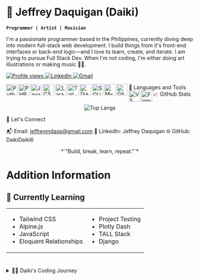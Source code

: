 # 👋 Jeffrey Daquigan (Daiki)
**` Programmer | Artist | Musician `**

I'm a passionate programmer based in the Philippines, currently diving deep into modern full-stack web development. I build things from it's front-end interfaces or back-end logic—and I love to learn, create, and iterate. I am trying to pursue Full Stack Dev. When I'm not coding, I'm either doing art illustrations or making music 🎵🎨.

<p align="left"> <a href="https://github.com/DaikiDaiki6"> <img src="https://komarev.com/ghpvc/?username=DaikiDaiki6&style=for-the-badge&color=blue" alt="Profile views"/> </a> <a href="https://www.linkedin.com/in/jeffrey-daquigan/"> <img src="https://img.shields.io/badge/-LinkedIn-0077B5?style=for-the-badge&logo=linkedin&logoColor=white" alt="LinkedIn"/> </a> <a href="mailto:jeffreymdaqs@gmail.com"> <img src="https://img.shields.io/badge/-Email-D14836?style=for-the-badge&logo=gmail&logoColor=white" alt="Gmail"/> </a> </p>

🧰 Languages and Tools
<img align="left" alt="Python" width="30px" src="https://cdn.jsdelivr.net/gh/devicons/devicon/icons/python/python-original.svg" /> <img align="left" alt="PHP" width="30px" src="https://cdn.jsdelivr.net/gh/devicons/devicon/icons/php/php-original.svg" /> <img align="left" alt="JavaScript" width="30px" src="https://cdn.jsdelivr.net/gh/devicons/devicon/icons/javascript/javascript-original.svg" /> <img align="left" alt="CSS3" width="30px" src="https://cdn.jsdelivr.net/gh/devicons/devicon/icons/css3/css3-original.svg" /> <img align="left" alt="Laravel" width="30px" src="https://github.com/devicons/devicon/tree/v2.16.0/icons/laravel/laravel-original.svg" /> <img align="left" alt="Tailwind" width="30px" src="https://github.com/devicons/devicon/tree/v2.16.0/icons/tailwindcss/tailwindcss-original.svg" /> <img align="left" alt="Django" width="30px" src="https://cdn.jsdelivr.net/gh/devicons/devicon/icons/django/django-plain.svg" /> <img align="left" alt="SQLite" width="30px" src="https://cdn.jsdelivr.net/gh/devicons/devicon/icons/sqlite/sqlite-original.svg" /> <img align="left" alt="MySQL" width="30px" src="https://cdn.jsdelivr.net/gh/devicons/devicon/icons/mysql/mysql-original.svg" /> <img align="left" alt="Git" width="30px" src="https://cdn.jsdelivr.net/gh/devicons/devicon/icons/git/git-original.svg" /> <img align="left" alt="VS Code" width="30px" src="https://cdn.jsdelivr.net/gh/devicons/devicon/icons/vscode/vscode-original.svg" /> <img align="left" alt="Figma" width="30px" src="https://cdn.jsdelivr.net/gh/devicons/devicon/icons/figma/figma-original.svg" /> <br />
📈 GitHub Stats
<div align="center"> <img src="https://github-readme-stats.vercel.app/api/top-langs/?username=DaikiDaiki6&layout=compact&theme=radical" alt="Top Langs" /> </div>

🔗 Let's Connect

📬 Email: jeffreymdaqs@gmail.com
💼 LinkedIn: Jeffrey Daquigan
🌐 GitHub: DaikiDaiki6

<div align="center">
  *`"Build, break, learn, repeat."`*
</div>

# Addition Information
<h2>🧠 Currently Learning</h2>
<table>
  <tr>
    <td valign="top">
      <ul>
        <li>Tailwind CSS</li>
        <li>Alpine.js</li>
        <li>JavaScript</li>
        <li>Eloquent Relationships</li>
      </ul>
    </td>
    <td valign="top">
      <ul>
        <li>Project Testing</li>
        <li>Plotly Dash</li>
        <li>TALL Stack</li>
        <li>Django</li>
      </ul>
    </td>
  </tr>
</table>

#
<details>
  <summary>👨‍💻 Daiki's Coding Journey</summary>
  
  ### About My Journey
  
  I started coding as a computer science student with the interest of becoming an developer in the tech industry. The university taught basic knowledge, from the fundamentals of programming to developing a working ERP system. I learned Python as my main programming language and developed the Pymon Compiler that is available through a GitHub repo. I helped as a support programmer in developing the Employee Portal. I trained as an MIS Intern to socialize and train how to work in the real workplace. And now I am learning with frameworks and web development, Laravel Tall Stack and a little Django, to boost my knowledge and confidence in my journey to the industry!
</details>


